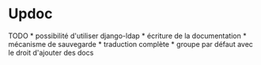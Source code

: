 Updoc
=====

TODO
    * possibilité d'utiliser django-ldap
    * écriture de la documentation
    * mécanisme de sauvegarde
    * traduction complète
    * groupe par défaut avec le droit d'ajouter des docs
